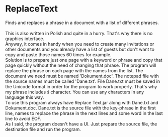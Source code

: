 # ReplaceText
Finds and replaces a phrase in a document with a list of different phrases.\
\
This is also written in Polish and quite in a hurry. That's why there is no graphics interface.\
Anyway, it comes in handy when you need to create many invitations or other documents and you already have a list of guests but don't want to copy and paste those names 60 times for example.\
Solution is to prepare just one page with a keyword or phrase and copy that page quickly without the need of changing that phrase. The program will replace the phrase on each page with the names from the list. The document we need must be named 'Dokument.doc'. The notepad file with the source names must be called 'Dane.txt'. File Dane.txt must be saved in the Unicode format in order for the program to work properly. That's why my phrase includes ś character. You can use any characters in any language this way.\
To use this program always have Replace Text.jar along with Dane.txt and Dokument.doc. Dane.txt is the source file with the key-phrase in the first line, names to replace the phrase in the next lines and some word in the last line to avoid EOF.\
As I said, the program doesn't have a UI. Just prepare the source file, the destination file and run the program.
